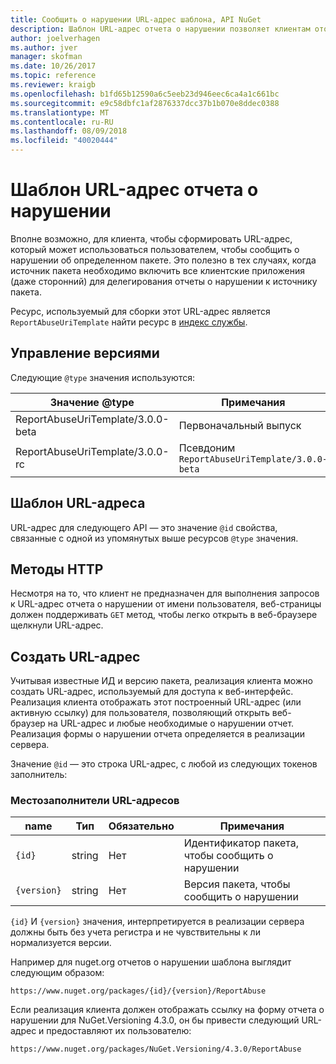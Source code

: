 ```yaml
---
title: Сообщить о нарушении URL-адрес шаблона, API NuGet
description: Шаблон URL-адрес отчета о нарушении позволяет клиентам отображать ссылку на отчет о нарушении в их пользовательском Интерфейсе.
author: joelverhagen
ms.author: jver
manager: skofman
ms.date: 10/26/2017
ms.topic: reference
ms.reviewer: kraigb
ms.openlocfilehash: b1fd65b12590a6c5eeb23d946eec6ca4a1c661bc
ms.sourcegitcommit: e9c58dbfc1af2876337dcc37b1b070e8ddec0388
ms.translationtype: MT
ms.contentlocale: ru-RU
ms.lasthandoff: 08/09/2018
ms.locfileid: "40020444"
---
```

# <a name="report-abuse-url-template"></a>Шаблон URL-адрес отчета о нарушении

Вполне возможно, для клиента, чтобы сформировать URL-адрес, который может использоваться пользователем, чтобы сообщить о нарушении об определенном пакете. Это полезно в тех случаях, когда источник пакета необходимо включить все клиентские приложения (даже сторонний) для делегирования отчеты о нарушении к источнику пакета.

Ресурс, используемый для сборки этот URL-адрес является `ReportAbuseUriTemplate` найти ресурс в [индекс службы](service-index.md).

## <a name="versioning"></a>Управление версиями

Следующие `@type` значения используются:

Значение @type                       | Примечания
--------------------------------- | -----
ReportAbuseUriTemplate/3.0.0-beta | Первоначальный выпуск
ReportAbuseUriTemplate/3.0.0-rc   | Псевдоним `ReportAbuseUriTemplate/3.0.0-beta`

## <a name="url-template"></a>Шаблон URL-адреса

URL-адрес для следующего API — это значение `@id` свойства, связанные с одной из упомянутых выше ресурсов `@type` значения.

## <a name="http-methods"></a>Методы HTTP

Несмотря на то, что клиент не предназначен для выполнения запросов к URL-адрес отчета о нарушении от имени пользователя, веб-страницы должен поддерживать `GET` метод, чтобы легко открыть в веб-браузере щелкнули URL-адрес.

## <a name="construct-the-url"></a>Создать URL-адрес

Учитывая известные ИД и версию пакета, реализация клиента можно создать URL-адрес, используемый для доступа к веб-интерфейс. Реализация клиента отображать этот построенный URL-адрес (или активную ссылку) для пользователя, позволяющий открыть веб-браузер на URL-адрес и любые необходимые о нарушении отчет. Реализация формы о нарушении отчета определяется в реализации сервера.

Значение `@id` — это строка URL-адрес, с любой из следующих токенов заполнитель:

### <a name="url-placeholders"></a>Местозаполнители URL-адресов

name        | Тип    | Обязательно | Примечания
----------- | ------- | -------- | -----
`{id}`      | string  | Нет       | Идентификатор пакета, чтобы сообщить о нарушении
`{version}` | string  | Нет       | Версия пакета, чтобы сообщить о нарушении

`{id}` И `{version}` значения, интерпретируется в реализации сервера должны быть без учета регистра и не чувствительны к ли нормализуется версии.

Например для nuget.org отчетов о нарушении шаблона выглядит следующим образом:

    https://www.nuget.org/packages/{id}/{version}/ReportAbuse

Если реализация клиента должен отображать ссылку на форму отчета о нарушении для NuGet.Versioning 4.3.0, он бы привести следующий URL-адрес и предоставляют их пользователю:

    https://www.nuget.org/packages/NuGet.Versioning/4.3.0/ReportAbuse
